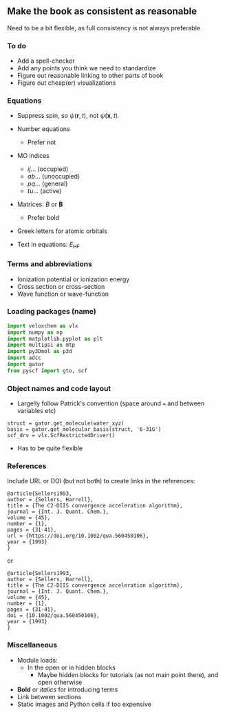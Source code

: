 <!-- #region -->
## Make the book as consistent as reasonable

Need to be a bit flexible, as full consistency is not always preferable

### To do

- Add a spell-checker
- Add any points you think we need to standardize
- Figure out reasonable linking to other parts of book
- Figure out cheap(er) visualizations



### Equations

- Suppress spin, so $\psi(\mathbf{r},t)$, not $\psi(\mathbf{x},t)$.

- Number equations
    - Prefer not

- MO indices
    - $ij...$ (occupied)
    - $ab...$ (unoccupied)
    - $pq...$ (general)
    - $tu...$ (active)
- Matrices: $B$ or $\mathbf{B}$
    - Prefer bold 

- Greek letters for atomic orbitals

- Text in equations: $E_{\mathrm{HF}}$

### Terms and abbreviations

- Ionization potential or ionization energy
- Cross section or cross-section
- Wave function or wave-function


### Loading packages (name)

```python
import veloxchem as vlx
import numpy as np
import matplotlib.pyplot as plt
import multipsi as mtp
import py3Dmol as p3d
import adcc
import gator
from pyscf import gto, scf
```

### Object names and code layout

- Largelly follow Patrick's convention (space around `=` and between variables etc)
```
struct = gator.get_molecule(water_xyz)
basis = gator.get_molecular_basis(struct, '6-31G')
scf_drv = vlx.ScfRestrictedDriver()
```
- Has to be quite flexible

### References

Include URL or DOI (but not both) to create links in the references:
```
@article{Sellers1993,
author = {Sellers, Harrell},
title = {The C2-DIIS convergence acceleration algorithm},
journal = {Int. J. Quant. Chem.},
volume = {45},
number = {1},
pages = {31-41},
url = {https://doi.org/10.1002/qua.560450106},
year = {1993}
}
```

or 
```
@article{Sellers1993,
author = {Sellers, Harrell},
title = {The C2-DIIS convergence acceleration algorithm},
journal = {Int. J. Quant. Chem.},
volume = {45},
number = {1},
pages = {31-41},
doi = {10.1002/qua.560450106},
year = {1993}
}
```


### Miscellaneous

- Module loads:
    - In the open or in hidden blocks
        - Maybe hidden blocks for tutorials (as not main point there), and open otherwise
- **Bold** or *italics* for introducing terms
- Link between sections
- Static images and Python cells if too expensive

<!-- #endregion -->
